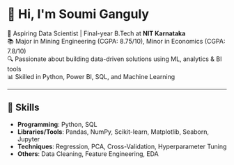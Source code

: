 # 👋 Hi, I'm Soumi Ganguly


🎯 Aspiring Data Scientist | Final-year B.Tech at **NIT Karnataka**  
📚 Major in Mining Engineering (CGPA: 8.75/10), Minor in Economics (CGPA: 7.8/10)  
🔍 Passionate about building data-driven solutions using ML, analytics & BI tools  
📊 Skilled in Python, Power BI, SQL, and Machine Learning
 



---

## 🧠 Skills
- **Programming**: Python, SQL
- **Libraries/Tools**: Pandas, NumPy, Scikit-learn, Matplotlib, Seaborn, Jupyter
- **Techniques**: Regression, PCA, Cross-Validation, Hyperparameter Tuning
- **Others**: Data Cleaning, Feature Engineering, EDA








<!--
**Soumi-Ganguly/Soumi-Ganguly** is a ✨ _special_ ✨ repository because its `README.md` (this file) appears on your GitHub profile.

Here are some ideas to get you started:

- 🔭 I’m currently working on 
- 🌱 I’m currently learning ML, AI etc
- 👯 I’m looking to collaborate on ML projects
- 🤔 I’m looking for help with Projects
- 💬 Ask me about ...
- 📫 How to reach me: feel free to reach out to me via linkedin
- 😄 Pronouns: geek
- ⚡ Fun fact: I am a Barbie
-->
